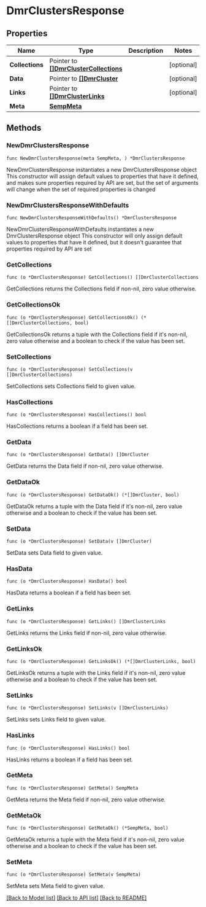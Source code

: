# DmrClustersResponse

## Properties

Name | Type | Description | Notes
------------ | ------------- | ------------- | -------------
**Collections** | Pointer to [**[]DmrClusterCollections**](DmrClusterCollections.md) |  | [optional] 
**Data** | Pointer to [**[]DmrCluster**](DmrCluster.md) |  | [optional] 
**Links** | Pointer to [**[]DmrClusterLinks**](DmrClusterLinks.md) |  | [optional] 
**Meta** | [**SempMeta**](SempMeta.md) |  | 

## Methods

### NewDmrClustersResponse

`func NewDmrClustersResponse(meta SempMeta, ) *DmrClustersResponse`

NewDmrClustersResponse instantiates a new DmrClustersResponse object
This constructor will assign default values to properties that have it defined,
and makes sure properties required by API are set, but the set of arguments
will change when the set of required properties is changed

### NewDmrClustersResponseWithDefaults

`func NewDmrClustersResponseWithDefaults() *DmrClustersResponse`

NewDmrClustersResponseWithDefaults instantiates a new DmrClustersResponse object
This constructor will only assign default values to properties that have it defined,
but it doesn't guarantee that properties required by API are set

### GetCollections

`func (o *DmrClustersResponse) GetCollections() []DmrClusterCollections`

GetCollections returns the Collections field if non-nil, zero value otherwise.

### GetCollectionsOk

`func (o *DmrClustersResponse) GetCollectionsOk() (*[]DmrClusterCollections, bool)`

GetCollectionsOk returns a tuple with the Collections field if it's non-nil, zero value otherwise
and a boolean to check if the value has been set.

### SetCollections

`func (o *DmrClustersResponse) SetCollections(v []DmrClusterCollections)`

SetCollections sets Collections field to given value.

### HasCollections

`func (o *DmrClustersResponse) HasCollections() bool`

HasCollections returns a boolean if a field has been set.

### GetData

`func (o *DmrClustersResponse) GetData() []DmrCluster`

GetData returns the Data field if non-nil, zero value otherwise.

### GetDataOk

`func (o *DmrClustersResponse) GetDataOk() (*[]DmrCluster, bool)`

GetDataOk returns a tuple with the Data field if it's non-nil, zero value otherwise
and a boolean to check if the value has been set.

### SetData

`func (o *DmrClustersResponse) SetData(v []DmrCluster)`

SetData sets Data field to given value.

### HasData

`func (o *DmrClustersResponse) HasData() bool`

HasData returns a boolean if a field has been set.

### GetLinks

`func (o *DmrClustersResponse) GetLinks() []DmrClusterLinks`

GetLinks returns the Links field if non-nil, zero value otherwise.

### GetLinksOk

`func (o *DmrClustersResponse) GetLinksOk() (*[]DmrClusterLinks, bool)`

GetLinksOk returns a tuple with the Links field if it's non-nil, zero value otherwise
and a boolean to check if the value has been set.

### SetLinks

`func (o *DmrClustersResponse) SetLinks(v []DmrClusterLinks)`

SetLinks sets Links field to given value.

### HasLinks

`func (o *DmrClustersResponse) HasLinks() bool`

HasLinks returns a boolean if a field has been set.

### GetMeta

`func (o *DmrClustersResponse) GetMeta() SempMeta`

GetMeta returns the Meta field if non-nil, zero value otherwise.

### GetMetaOk

`func (o *DmrClustersResponse) GetMetaOk() (*SempMeta, bool)`

GetMetaOk returns a tuple with the Meta field if it's non-nil, zero value otherwise
and a boolean to check if the value has been set.

### SetMeta

`func (o *DmrClustersResponse) SetMeta(v SempMeta)`

SetMeta sets Meta field to given value.



[[Back to Model list]](../README.md#documentation-for-models) [[Back to API list]](../README.md#documentation-for-api-endpoints) [[Back to README]](../README.md)


